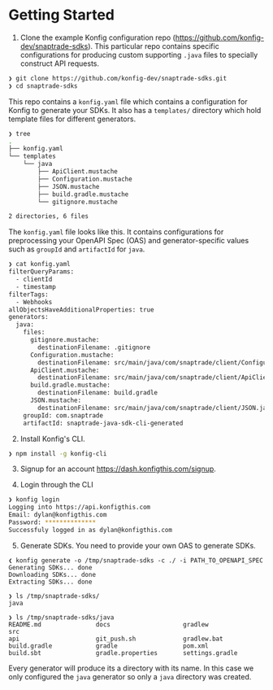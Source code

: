 # Getting Started

1. Clone the example Konfig configuration repo
   (https://github.com/konfig-dev/snaptrade-sdks). This particular repo contains
   specific configurations for producing custom supporting `.java` files to
   specially construct API requests.

```bash
❯ git clone https://github.com/konfig-dev/snaptrade-sdks.git
❯ cd snaptrade-sdks
```

This repo contains a `konfig.yaml` file which contains a configuration for Konfig to generate your SDKs. It also has a `templates/` directory which hold template files for different generators.

```bash
❯ tree
.
├── konfig.yaml
└── templates
    └── java
        ├── ApiClient.mustache
        ├── Configuration.mustache
        ├── JSON.mustache
        ├── build.gradle.mustache
        └── gitignore.mustache

2 directories, 6 files
```

The `konfig.yaml` file looks like this. It contains configurations for
preprocessing your OpenAPI Spec (OAS) and generator-specific values such as
`groupId` and `artifactId` for `java`.

```bash
❯ cat konfig.yaml
filterQueryParams:
  - clientId
  - timestamp
filterTags:
  - Webhooks
allObjectsHaveAdditionalProperties: true
generators:
  java:
    files:
      gitignore.mustache:
        destinationFilename: .gitignore
      Configuration.mustache:
        destinationFilename: src/main/java/com/snaptrade/client/Configuration.java
      ApiClient.mustache:
        destinationFilename: src/main/java/com/snaptrade/client/ApiClient.java
      build.gradle.mustache:
        destinationFilename: build.gradle
      JSON.mustache:
        destinationFilename: src/main/java/com/snaptrade/client/JSON.java
    groupId: com.snaptrade
    artifactId: snaptrade-java-sdk-cli-generated
```

2. Install Konfig's CLI.

```bash
❯ npm install -g konfig-cli
```

3. Signup for an account https://dash.konfigthis.com/signup.

4. Login through the CLI

```bash
❯ konfig login
Logging into https://api.konfigthis.com
Email: dylan@konfigthis.com
Password: **************
Successfuly logged in as dylan@konfigthis.com
```

5. Generate SDKs. You need to provide your own OAS to generate SDKs.

```
❮ konfig generate -o /tmp/snaptrade-sdks -c ./ -i PATH_TO_OPENAPI_SPEC
Generating SDKs... done
Downloading SDKs... done
Extracting SDKs... done

❯ ls /tmp/snaptrade-sdks/
java

❯ ls /tmp/snaptrade-sdks/java
README.md               docs                    gradlew                 src
api                     git_push.sh             gradlew.bat
build.gradle            gradle                  pom.xml
build.sbt               gradle.properties       settings.gradle
```

Every generator will produce its a directory with its name. In this case we only
configured the `java` generator so only a `java` directory was created.
